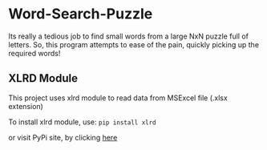 # Word-Search-Puzzle
Its really a tedious job to find small words from a large NxN puzzle full of letters. So, this program attempts to ease of the pain, quickly picking up the required words!

## XLRD Module
This project uses xlrd module to read data from MSExcel file (.xlsx extension)

To install xlrd module, use:
````pip install xlrd````

or visit PyPi site, by clicking [here](https://pypi.org/project/xlrd/)